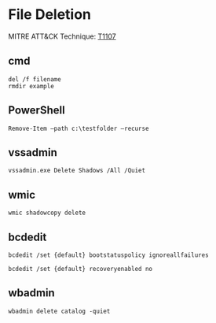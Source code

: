 # File Deletion

MITRE ATT&CK Technique: [T1107](https://attack.mitre.org/wiki/Technique/T1107)

## cmd

    del /f filename
    rmdir example

## PowerShell

    Remove-Item –path c:\testfolder –recurse

## vssadmin

    vssadmin.exe Delete Shadows /All /Quiet


## wmic

    wmic shadowcopy delete

## bcdedit

    bcdedit /set {default} bootstatuspolicy ignoreallfailures

    bcdedit /set {default} recoveryenabled no

## wbadmin

    wbadmin delete catalog -quiet
